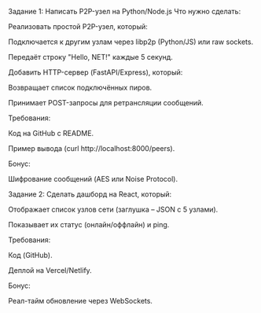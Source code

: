 Задание 1: Написать P2P-узел на Python/Node.js
Что нужно сделать:

Реализовать простой P2P-узел, который:

Подключается к другим узлам через libp2p (Python/JS) или raw sockets.

Передаёт строку "Hello, NET!" каждые 5 секунд.

Добавить HTTP-сервер (FastAPI/Express), который:

Возвращает список подключённых пиров.

Принимает POST-запросы для ретрансляции сообщений.

Требования:

Код на GitHub с README.

Пример вывода (curl http://localhost:8000/peers).

Бонус:

Шифрование сообщений (AES или Noise Protocol).

Задание 2:
Сделать дашборд на React, который:

Отображает список узлов сети (заглушка – JSON с 5 узлами).

Показывает их статус (онлайн/оффлайн) и ping.

Требования:

Код (GitHub).

Деплой на Vercel/Netlify.

Бонус:

Реал-тайм обновление через WebSockets.

